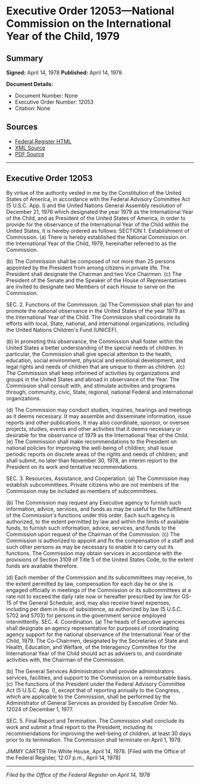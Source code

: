 # Executive Order 12053—National Commission on the International Year of the Child, 1979

## Summary

**Signed:** April 14, 1978
**Published:** April 14, 1978

**Document Details:**
- Document Number: None
- Executive Order Number: 12053
- Citation: None

## Sources
- [Federal Register HTML](https://www.presidency.ucsb.edu/documents/executive-order-12053-national-commission-the-international-year-the-child-1979)
- [XML Source](None)
- [PDF Source](None)

---

## Executive Order 12053

By virtue of the authority vested in me by the Constitution of the United States of America, in accordance with the Federal Advisory Committee Act (5 U.S.C. App. I) and the United Nations General Assembly resolution of December 21, 1976 which designated the year 1979 as the International Year of the Child, and as President of the United States of America, in order to provide for the observance of the International Year of the Child within the United States, it is hereby ordered as follows:
SECTION 1. Establishment of Commission. (a) There is hereby established the National Commission on the International Year of the Child, 1979, hereinafter referred to as the Commission.

(b) The Commission shall be composed of not more than 25 persons appointed by the President from among citizens in private life. The President shall designate the Chairman and two Vice Chairmen.
(c) The President of the Senate and the Speaker of the House of Representatives are invited to designate two Members of each House to serve on the Commission.

SEC. 2. Functions of the Commission. (a) The Commission shall plan for and promote the national observance in the United States of the year 1979 as the International Year of the Child. The Commission shall coordinate its efforts with local, State, national, and international organizations, including the United Nations Children's Fund (UNICEF).

(b) In promoting this observance, the Commission shall foster within the United States a better understanding of the special needs of children. In particular, the Commission shall give special attention to the health, education, social environment, physical and emotional development, and legal rights and needs of children that are unique to them as children.
(c) The Commission shall keep informed of activities by organizations and groups in the United States and abroad in observance of the Year. The Commission shall consult with, and stimulate activities and programs through, community, civic, State, regional, national Federal and international organizations.

(d) The Commission may conduct studies, inquiries, hearings and meetings as it deems necessary. It may assemble and disseminate information, issue reports and other publications. It may also coordinate, sponsor, or oversee projects, studies, events and other activities that it deems necessary or desirable for the observance of 1979 as the International Year of the Child.
(e) The Commission shall make recommendations to the President on national policies for improving the well-being of children; shall issue periodic reports on discrete areas of the rights and needs of children; and shall submit, no later than November 30, 1978, an interim report to the President on its work and tentative recommendations.

SEC. 3. Resources, Assistance, and Cooperation. (a) The Commission may establish subcommittees. Private citizens who are not members of the Commission may be included as members of subcommittees.

(b) The Commission may request any Executive agency to furnish such information, advice, services, and funds as may be useful for the fulfillment of the Commission's functions under this order. Each such agency is authorized, to the extent permitted by law and within the limits of available funds, to furnish such information, advice, services, and funds to the Commission upon request of the Chairman of the Commission.
(c) The Commission is authorized to appoint and fix the compensation of a staff and such other persons as may be necessary to enable it to carry out its functions. The Commission may obtain services in accordance with the provisions of Section 3109 of Title 5 of the United States Code, to the extent funds are available therefore.

(d) Each member of the Commission and its subcommittees may receive, to the extent permitted by law, compensation for each day he or she is engaged officially in meetings of the Commission or its subcommittees at a rate not to exceed the daily rate now or hereafter prescribed by law for GS-15 of the General Schedule; and, may also receive travel expenses, including per diem in lieu of subsistence, as authorized by law (5 U.S.C. 5702 and 5703) for persons in the government service employed intermittently.
SEC. 4. Coordination. (a) The heads of Executive agencies shall designate an agency representative for purposes of coordinating agency support for the national observance of the International Year of the Child, 1979. The Co-Chairmen, designated by the Secretaries of State and Health, Education, and Welfare, of the Interagency Committee for the International Year of the Child should act as advisers to, and coordinate activities with, the Chairman of the Commission.

(b) The General Services Administration shall provide administrators services, facilities, and support to the Commission on a reimbursable basis.
(c) The functions of the President under the Federal Advisory Committee Act (5 U.S.C. App. I), except that of reporting annually to the Congress, which are applicable to the Commission, shall be performed by the Administrator of General Services as provided by Executive Order No. 12024 of December 1, 1977.

SEC. 5. Final Report and Termination. The Commission shall conclude its work and submit a final report to the President, including its recommendations for improving the well-being of children, at least 30 days prior to its termination. The Commission shall terminate on April 1, 1979.

JIMMY CARTER
The White House,
April 14, 1978.
[Filed with the Office of the Federal Register, 12:07 p.m., April 14, 1978]

---

*Filed by the Office of the Federal Register on April 14, 1978*
